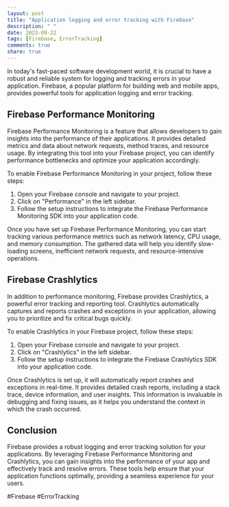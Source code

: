 ```yaml
---
layout: post
title: "Application logging and error tracking with Firebase"
description: " "
date: 2023-09-22
tags: [Firebase, ErrorTracking]
comments: true
share: true
---
```


In today's fast-paced software development world, it is crucial to have a robust and reliable system for logging and tracking errors in your application. Firebase, a popular platform for building web and mobile apps, provides powerful tools for application logging and error tracking.

## Firebase Performance Monitoring

Firebase Performance Monitoring is a feature that allows developers to gain insights into the performance of their applications. It provides detailed metrics and data about network requests, method traces, and resource usage. By integrating this tool into your Firebase project, you can identify performance bottlenecks and optimize your application accordingly.

To enable Firebase Performance Monitoring in your project, follow these steps:

1. Open your Firebase console and navigate to your project.
2. Click on "Performance" in the left sidebar.
3. Follow the setup instructions to integrate the Firebase Performance Monitoring SDK into your application code.

Once you have set up Firebase Performance Monitoring, you can start tracking various performance metrics such as network latency, CPU usage, and memory consumption. The gathered data will help you identify slow-loading screens, inefficient network requests, and resource-intensive operations.

## Firebase Crashlytics

In addition to performance monitoring, Firebase provides Crashlytics, a powerful error tracking and reporting tool. Crashlytics automatically captures and reports crashes and exceptions in your application, allowing you to prioritize and fix critical bugs quickly.

To enable Crashlytics in your Firebase project, follow these steps:

1. Open your Firebase console and navigate to your project.
2. Click on "Crashlytics" in the left sidebar.
3. Follow the setup instructions to integrate the Firebase Crashlytics SDK into your application code.

Once Crashlytics is set up, it will automatically report crashes and exceptions in real-time. It provides detailed crash reports, including a stack trace, device information, and user insights. This information is invaluable in debugging and fixing issues, as it helps you understand the context in which the crash occurred.

## Conclusion

Firebase provides a robust logging and error tracking solution for your applications. By leveraging Firebase Performance Monitoring and Crashlytics, you can gain insights into the performance of your app and effectively track and resolve errors. These tools help ensure that your application functions optimally, providing a seamless experience for your users.

#Firebase #ErrorTracking